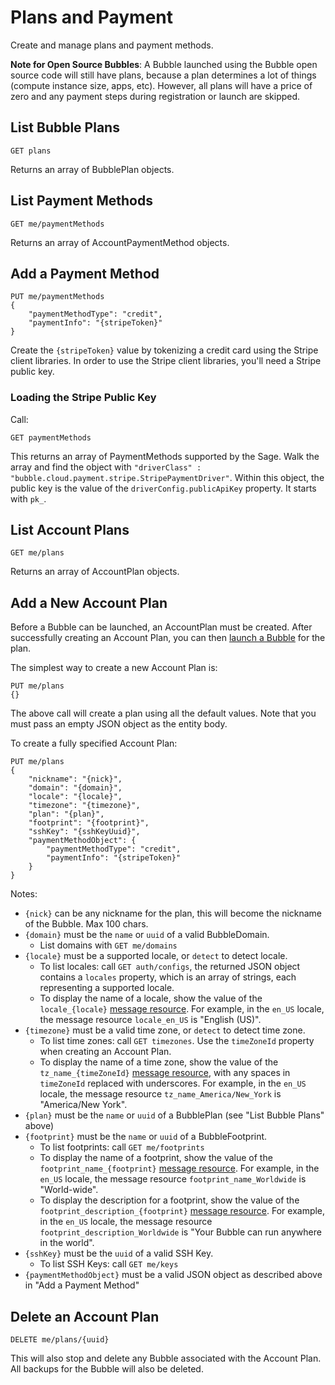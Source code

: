 # Plans and Payment
Create and manage plans and payment methods.

**Note for Open Source Bubbles**:
A Bubble launched using the Bubble open source code will still have plans, because a plan determines a lot
of things (compute instance size, apps, etc). However, all plans will have a price of zero
and any payment steps during registration or launch are skipped.

## List Bubble Plans

    GET plans

Returns an array of BubblePlan objects.

## List Payment Methods

    GET me/paymentMethods

Returns an array of AccountPaymentMethod objects.

## Add a Payment Method

    PUT me/paymentMethods
    {
        "paymentMethodType": "credit",
        "paymentInfo": "{stripeToken}"
    }

Create the `{stripeToken}` value by tokenizing a credit card using the Stripe client libraries. In order to use the Stripe
client libraries, you'll need a Stripe public key.

### Loading the Stripe Public Key
Call:

    GET paymentMethods

This returns an array of PaymentMethods supported by the Sage. Walk the array and find the object with `"driverClass" : "bubble.cloud.payment.stripe.StripePaymentDriver"`.
Within this object, the public key is the value of the `driverConfig.publicApiKey` property. It starts with `pk_`.

## List Account Plans

    GET me/plans

Returns an array of AccountPlan objects.

## Add a New Account Plan
Before a Bubble can be launched, an AccountPlan must be created.
After successfully creating an Account Plan, you can then [launch a Bubble](bubbles.md) for the plan. 

The simplest way to create a new Account Plan is:

    PUT me/plans
    {}

The above call will create a plan using all the default values. Note that you must pass an empty JSON object as
the entity body.

To create a fully specified Account Plan:

    PUT me/plans
    {
        "nickname": "{nick}",
        "domain": "{domain}",
        "locale": "{locale}",
        "timezone": "{timezone}",
        "plan": "{plan}",
        "footprint": "{footprint}",
        "sshKey": "{sshKeyUuid}",
        "paymentMethodObject": {
            "paymentMethodType": "credit",
            "paymentInfo": "{stripeToken}"
        }
    }

Notes:
 * `{nick}` can be any nickname for the plan, this will become the nickname of the Bubble. Max 100 chars.
 * `{domain}` must be the `name` or `uuid` of a valid BubbleDomain.
   * List domains with `GET me/domains`
 * `{locale}` must be a supported locale, or `detect` to detect locale.
   * To list locales: call `GET auth/configs`, the returned JSON object contains a `locales` property, which is an array of strings, each representing a supported locale.
   * To display the name of a locale, show the value of the `locale_{locale}` [message resource](message_localization.md). For example, in the `en_US` locale, the message resource `locale_en_US` is "English (US)".
 * `{timezone}` must be a valid time zone, or `detect` to detect time zone.
   * To list time zones: call `GET timezones`. Use the `timeZoneId` property when creating an Account Plan.
   * To display the name of a time zone, show the value of the `tz_name_{timeZoneId}` [message resource](message_localization.md), with any spaces in `timeZoneId` replaced with underscores. For example, in the `en_US` locale, the message resource `tz_name_America/New_York` is "America/New York".
 * `{plan}` must be the `name` or `uuid` of a BubblePlan (see "List Bubble Plans" above)
 * `{footprint}` must be the `name` or `uuid` of a BubbleFootprint.
   * To list footprints: call `GET me/footprints`
   * To display the name of a footprint, show the value of the `footprint_name_{footprint}` [message resource](message_localization.md). For example, in the `en_US` locale, the message resource `footprint_name_Worldwide` is "World-wide".
   * To display the description for a footprint, show the value of the `footprint_description_{footprint}` [message resource](message_localization.md). For example, in the `en_US` locale, the message resource `footprint_description_Worldwide` is "Your Bubble can run anywhere in the world".
 * `{sshKey}` must be the `uuid` of a valid SSH Key.
   * To list SSH Keys: call `GET me/keys`
 * `{paymentMethodObject}` must be a valid JSON object as described above in "Add a Payment Method"

## Delete an Account Plan

    DELETE me/plans/{uuid}

This will also stop and delete any Bubble associated with the Account Plan.
All backups for the Bubble will also be deleted.
